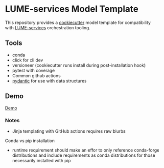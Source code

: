 # LUME-services Model Template
This repository provides a [cookiecutter](https://cookiecutter.readthedocs.io/en/stable/) model template for compatibility with [LUME-services](https://slaclab.github.io/lume-services/) orchestration tooling.


## Tools
* conda
* click for cli dev
* versioneer (cookiecutter runs install during post-installation hook)
* pytest with coverage
* Common github actions
* [pydantic](https://pydantic-docs.helpmanual.io/) for use with data structures

## Demo
[Demo](https://slaclab.github.io/lume-services/demo/)

### Notes
 - Jinja templating with GitHub actions requires raw blurbs

Conda vs pip installation
- runtime requirement should make an effor to only reference conda-forge distributions and include requirements as conda distributions for those necessarily installed with pip


